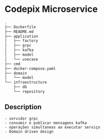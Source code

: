 # Codepix Microservice

`````bash
.
├── Dockerfile
├── README.md
├── application
│   ├── factory
│   ├── grpc
│   ├── kafka
│   ├── model
│   └── usecase
├── cmd
├── docker-compose.yaml
├── domain
│   └── model
└── infraestructure
    ├── db
    └── repository

`````
## Description
    - servidor grpc
    - consumir e publicar mensagens kafka
    - operações simultaneas ao executar serviço
    - Domain driven design